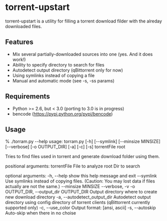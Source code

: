 # torrent-upstart

torrent-upstart is a utility for filling a torrent download filder with the alreday downloaded files.

## Features

 * Mix several partially-downloaded sources into one (yes. And it does work!)
 * Ability to specify directory to search for files
 * Autodetect output directory (qBittorrent only for now)
 * Using symlinks instead of copying a file
 * Manual and automatic mode (see -s, -ss params)
 
## Requirements

 * Python >= 2.6, but < 3.0 (porting to 3.0 is in progress)
 * bencode (https://pypi.python.org/pypi/bencode)

## Usage

 % ./torram.py --help
usage: torram.py [-h] [--symlink] [--minsize MINSIZE] [--verbose]
                 [-o OUTPUT_DIR] [-a] [-c] [-s]
                 torrentFile root

Tries to find files used in torrent and generate download folder using them.

positional arguments:
  torrentFile           File to analyze
  root                  Dir to search

optional arguments:
  -h, --help            show this help message and exit
  --symlink             Use symlinks instead of copying files. (Caution: You
                        may lost data if files actually are not the same.)
  --minsize MINSIZE
  --verbose, -v
  -o OUTPUT_DIR, --output_dir OUTPUT_DIR
                        Output directory where to create new download
                        directory
  -a, --autodetect_output_dir
                        Autodetect output directory using config directory of
                        torrent clients (qBittorrent currently supported only)
  -c, --use_color       Output format: [ansi, ascii]
  -s, --autoskip        Auto-skip when there in no choise

